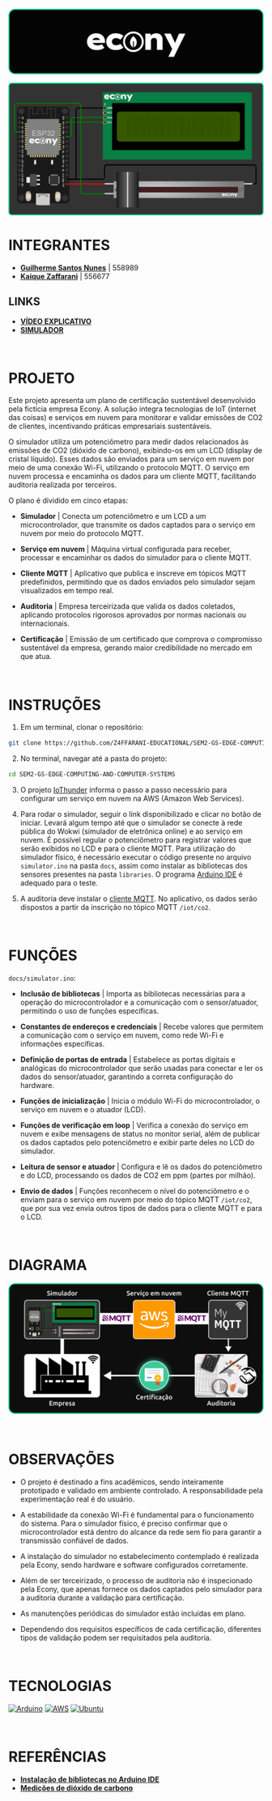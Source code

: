 ![banner](./assets/banner.png)

![simulator](./assets/simulator.png)

# INTEGRANTES
- **[Guilherme Santos Nunes](https://github.com/sannunez)** | 558989
- **[Kaique Zaffarani](https://github.com/Z4ffarani)** | 556677

## LINKS
- **[VÍDEO EXPLICATIVO](https://youtu.be/2ojkb-5r94c)**
- **[SIMULADOR](https://wokwi.com/projects/414372914280213505)**

<br>

# PROJETO
Este projeto apresenta um plano de certificação sustentável desenvolvido pela fictícia empresa Econy. A solução integra tecnologias de IoT (internet das coisas) e serviços em nuvem para monitorar e validar emissões de CO2 de clientes, incentivando práticas empresariais sustentáveis.

O simulador utiliza um potenciômetro para medir dados relacionados às emissões de CO2 (dióxido de carbono), exibindo-os em um LCD (display de cristal líquido). Esses dados são enviados para um serviço em nuvem por meio de uma conexão Wi-Fi, utilizando o protocolo MQTT. O serviço em nuvem processa e encaminha os dados para um cliente MQTT, facilitando auditoria realizada por terceiros.

O plano é dividido em cinco etapas:

- **Simulador** | Conecta um potenciômetro e um LCD a um microcontrolador, que transmite os dados captados para o serviço em nuvem por meio do protocolo MQTT.

- **Serviço em nuvem** | Máquina virtual configurada para receber, processar e encaminhar os dados do simulador para o cliente MQTT.

- **Cliente MQTT** | Aplicativo que publica e inscreve em tópicos MQTT predefinidos, permitindo que os dados enviados pelo simulador sejam visualizados em tempo real.

- **Auditoria** | Empresa terceirizada que valida os dados coletados, aplicando protocolos rigorosos aprovados por normas nacionais ou internacionais.

- **Certificação** | Emissão de um certificado que comprova o compromisso sustentável da empresa, gerando maior credibilidade no mercado em que atua.

<br>

# INSTRUÇÕES
1. Em um terminal, clonar o repositório:
```bash
git clone https://github.com/Z4FFARANI-EDUCATIONAL/SEM2-GS-EDGE-COMPUTING-AND-COMPUTER-SYSTEMS.git
```

2. No terminal, navegar até a pasta do projeto:
```bash
cd SEM2-GS-EDGE-COMPUTING-AND-COMPUTER-SYSTEMS
```

3. O projeto [IoThunder](https://github.com/Z4ffarani/IoThunder) informa o passo a passo necessário para configurar um serviço em nuvem na AWS (Amazon Web Services).

4. Para rodar o simulador, seguir o link disponibilizado e clicar no botão de iniciar. Levará algum tempo até que o simulador se conecte à rede pública do Wokwi (simulador de eletrônica online) e ao serviço em nuvem. É possível regular o potenciômetro para registrar valores que serão exibidos no LCD e para o cliente MQTT. Para utilização do simulador físico, é necessário executar o código presente no arquivo `simulator.ino` na pasta `docs`, assim como instalar as bibliotecas dos sensores presentes na pasta `libraries`. O programa [Arduino IDE](https://www.arduino.cc/en/software) é adequado para o teste.

5. A auditoria deve instalar o [cliente MQTT](https://mymqtt.app/en). No aplicativo, os dados serão dispostos a partir da inscrição no tópico MQTT `/iot/co2`.

<br>

# FUNÇÕES
`docs/simulator.ino`:
- **Inclusão de bibliotecas** | Importa as bibliotecas necessárias para a operação do microcontrolador e a comunicação com o sensor/atuador, permitindo o uso de funções específicas.
  
- **Constantes de endereços e credenciais** | Recebe valores que permitem a comunicação com o serviço em nuvem, como rede Wi-Fi e informações específicas.

- **Definição de portas de entrada** | Estabelece as portas digitais e analógicas do microcontrolador que serão usadas para conectar e ler os dados do sensor/atuador, garantindo a correta configuração do hardware.
  
- **Funções de inicialização** | Inicia o módulo Wi-Fi do microcontrolador, o serviço em nuvem e o atuador (LCD).

- **Funções de verificação em loop** | Verifica a conexão do serviço em nuvem e exibe mensagens de status no monitor serial, além de publicar os dados captados pelo potenciômetro e exibir parte deles no LCD do simulador.

- **Leitura de sensor e atuador** | Configura e lê os dados do potenciômetro e do LCD, processando os dados de CO2 em ppm (partes por milhão).

- **Envio de dados** | Funções reconhecem o nível do potenciômetro e o enviam para o serviço em nuvem por meio do tópico MQTT `/iot/co2`, que por sua vez envia outros tipos de dados para o cliente MQTT e para o LCD.

<br>

# DIAGRAMA
![DIAGRAM](./assets/diagram.png)

<br>

# OBSERVAÇÕES
- O projeto é destinado a fins acadêmicos, sendo inteiramente prototipado e validado em ambiente controlado. A responsabilidade pela experimentação real é do usuário.

- A estabilidade da conexão Wi-Fi é fundamental para o funcionamento do sistema. Para o simulador físico, é preciso confirmar que o microcontrolador está dentro do alcance da rede sem fio para garantir a transmissão confiável de dados.

- A instalação do simulador no estabelecimento contemplado é realizada pela Econy, sendo hardware e software configurados corretamente.

- Além de ser terceirizado, o processo de auditoria não é inspecionado pela Econy, que apenas fornece os dados captados pelo simulador para a auditoria durante a validação para certificação.

- As manutenções periódicas do simulador estão incluídas em plano.

- Dependendo dos requisitos específicos de cada certificação, diferentes tipos de validação podem ser requisitados pela auditoria.

<br>

# TECNOLOGIAS
[![Arduino](https://img.shields.io/badge/-Arduino-00979D?style=for-the-badge&logo=Arduino&logoColor=white)](https://www.arduino.cc/en/software)
[![AWS](https://img.shields.io/badge/AWS-%23FF9900.svg?style=for-the-badge&logo=amazon-aws&logoColor=white)](https://aws.amazon.com)
[![Ubuntu](https://img.shields.io/badge/Ubuntu-E95420?style=for-the-badge&logo=ubuntu&logoColor=white)](https://ubuntu.com)

<br>

# REFERÊNCIAS
- **[Instalação de bibliotecas no Arduino IDE](https://docs.arduino.cc/software/ide-v1/tutorials/installing-libraries/)**
- **[Medições de dióxido de carbono](https://www.vaisala.com/sites/default/files/documents/CEN-TIA-Parameter-How-to-measure-CO2-Application-note-B211228PT-A.pdf)**
